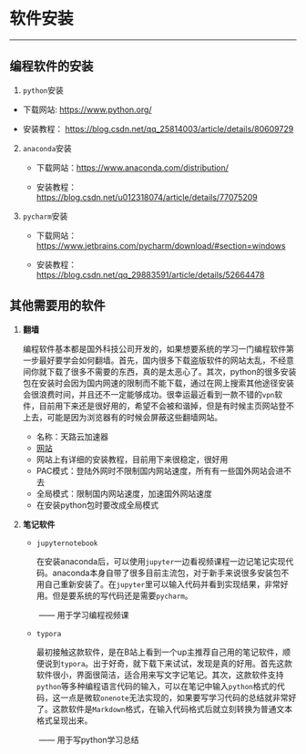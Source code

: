 # 软件安装

---

## 编程软件的安装

1. `python`安装
- 下载网站:  <https://www.python.org/>
   
- 安装教程： https://blog.csdn.net/qq_25814003/article/details/80609729 
2. `anaconda`安装

   - 下载网站：https://www.anaconda.com/distribution/

   - 安装教程： https://blog.csdn.net/u012318074/article/details/77075209 
3. `pycharm`安装

   - 下载网站：https://www.jetbrains.com/pycharm/download/#section=windows
   
   - 安装教程： https://blog.csdn.net/qq_29883591/article/details/52664478 
   

## 其他需要用的软件

1. **翻墙**

   编程软件基本都是国外科技公司开发的，如果想要系统的学习一门编程软件第一步最好要学会如何翻墙。首先，国内很多下载盗版软件的网站太乱，不经意间你就下载了很多不需要的东西，真的是太恶心了。其次，python的很多安装包在安装时会因为国内网速的限制而不能下载，通过在网上搜索其他途径安装会很浪费时间，并且还不一定能够成功。很幸运最近看到一款不错的`vpn`软件，目前用下来还是很好用的，希望不会被和谐掉，但是有时候主页网站登不上去，可能是因为浏览器有的时候会屏蔽这些翻墙网站。

    - 名称：天路云加速器
    - [网站](<http://91tianlu.kim/index.php>)
    - 网站上有详细的安装教程，目前用下来很稳定，很好用
    - PAC模式：登陆外网时不限制国内网站速度，所有有一些国外网站会进不去
    - 全局模式：限制国内网站速度，加速国外网站速度
    - 在安装python包时要改成全局模式

2. **笔记软件**

   - `jupyternotebook`

     在安装anaconda后，可以使用`jupyter`一边看视频课程一边记笔记实现代码。anaconda本身自带了很多目前主流包，对于新手来说很多安装包不用自己重新安装了。在`jupyter`里可以输入代码并看到实现结果，非常好用。但是要系统的写代码还是需要`pycharm`。

     ​																															 ——	用于学习编程视频课

   - `typora`

     最初接触这款软件，是在B站上看到一个up主推荐自己用的笔记软件，顺便说到`typora`。出于好奇，就下载下来试试，发现是真的好用。首先这款软件很小，界面很简洁，适合用来写文字记笔记。其次，这款软件支持`python`等多种编程语言代码的输入，可以在笔记中输入`python`格式的代码，这一点是微软`onenote`无法实现的，如果要写学习代码的总结就非常好了。这款软件是`Markdown`格式，在输入代码格式后就立刻转换为普通文本格式呈现出来。

     ​																															——	用于写python学习总结

